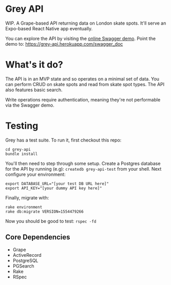 # Grey API

WIP. A Grape-based API returning data on London skate spots. It'll serve an Expo-based React Native app eventually.

You can explore the API by visiting the [online Swagger demo](https://petstore.swagger.io/#/). Point the
demo to: https://grey-api.herokuapp.com/swagger_doc

# What's it do?

The API is in an MVP state and so operates on a minimal set of data.
You can perform CRUD on skate spots and read from skate spot types. The API
also features basic search.

Write operations require authentication, meaning they're not performable via the Swagger demo.

# Testing

Grey has a test suite. To run it, first checkout this repo:

```
cd grey-api
bundle install
```

You'll then need to step through some setup. Create a Postgres database for the API
by running (e.g): ```createdb grey-api-test``` from your shell. Next configure
your environment:

```
export DATABASE_URL="[your test DB URL here]"
export API_KEY="[your dummy API key here]"
```

Finally, migrate with:

```
rake environment
rake db:migrate VERSION=1554479266
```

Now you should be good to test: ```rspec -fd```

## Core Dependencies ##

* Grape
* ActiveRecord
* PostgreSQL
* PGSearch
* Rake
* RSpec
